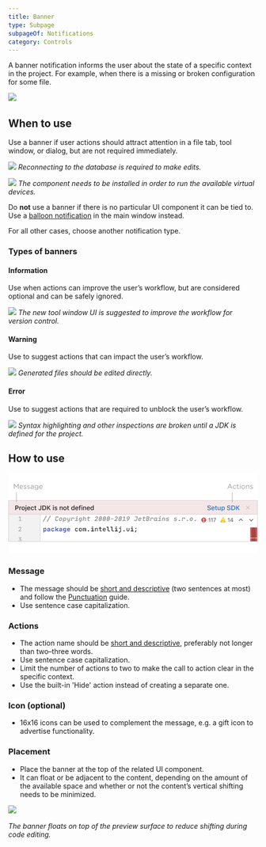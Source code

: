 ```yaml
---
title: Banner
type: Subpage
subpageOf: Notifications
category: Controls
---
```


A banner notification informs the user about the state of a specific context in the project. For example, when there is a missing or broken configuration for some file.

![](error.png)

## When to use

Use a banner if user actions should attract  attention in a file tab, tool window, or dialog, but are not required immediately.

![](tool-window.png)
*Reconnecting to the database is required to make edits.*

![](dialog-example.png)
*The component needs to be installed in order to run the available virtual devices.*

Do **not** use a banner if there is no particular UI component it can be tied to. Use a [balloon notification](balloon.md) in the main window instead.

For all other cases, choose another notification type.

### Types of banners


#### Information

Use when actions can improve the user’s workflow, but are considered optional and can be safely ignored.

![](information-example.png)
*The new tool window UI is suggested to improve the workflow for version control.*

#### Warning

Use to suggest actions that can impact the user’s workflow.

![](warning-example.png)
*Generated files should be edited directly.*

#### Error

Use to suggest actions that are required to unblock the user’s workflow.

![](error.png)
*Syntax highlighting and other inspections are broken until a JDK is defined for the project.*

## How to use

![](../../../images/ui/banner/structure.png)
### Message

*   The message should be [short and descriptive](writing_short.md) (two sentences at most) and follow the [Punctuation](punctuation.md) guide.
*   Use sentence case capitalization.

### Actions

*   The action name should be [short and descriptive](writing_short.md), preferably not longer than two–three words.
*   Use sentence case capitalization.
*   Limit the number of actions to two to make the call to action clear in the specific context.
*   Use the built-in 'Hide' action instead of creating a separate one.

### Icon (optional)

*   16x16 icons can be used to complement the message, e.g. a gift icon to advertise functionality.

### Placement

*   Place the banner at the top of the related UI component.
*   It can float or be adjacent to the content, depending on the amount of the available space and whether or not the content’s vertical shifting needs to be minimized.

![](float-example.png)

*The banner floats on top of the preview surface to reduce shifting during code editing.*
